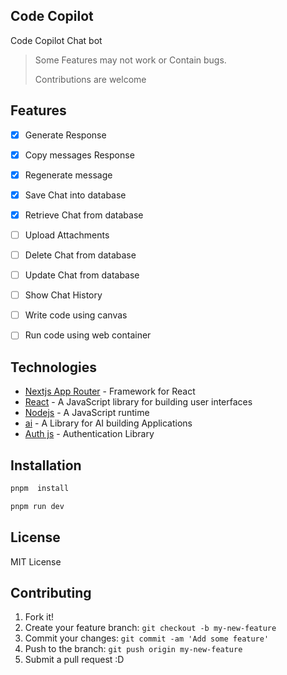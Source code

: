 ## Code Copilot

Code Copilot Chat bot

> Some Features may not work or Contain bugs.
>
> Contributions are welcome

## Features

-[x] Generate Response
- [x] Copy messages Response
- [x] Regenerate message
- [x] Save Chat into database
- [x] Retrieve Chat from database
- [ ] Upload Attachments
- [ ] Delete Chat from database
- [ ] Update Chat from database
- [ ] Show Chat History
- [ ] Write code using canvas
- [ ] Run code using web container


## Technologies

- [Nextjs App Router](https://nextjs.org) - Framework for React
- [React](https://reactjs.org) - A JavaScript library for building user interfaces
- [Nodejs](https://nodejs.org) - A JavaScript runtime
- [ai](https://sdk.vercel.ai) - A Library for AI building Applications
- [Auth js](https://authjs.dev/) - Authentication Library


## Installation

```bash
pnpm  install
```
```bash
pnpm run dev
```
## License

MIT License


## Contributing

1. Fork it!
2. Create your feature branch: `git checkout -b my-new-feature`
3. Commit your changes: `git commit -am 'Add some feature'`
4. Push to the branch: `git push origin my-new-feature`
5. Submit a pull request :D
